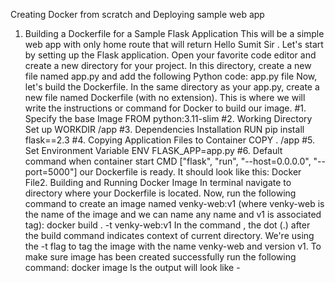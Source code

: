 Creating Docker from scratch and Deploying sample web app

1. Building a Dockerfile for a Sample Flask Application
This will be a simple web app with only home route that will return Hello Sumit Sir .
Let's start by setting up the Flask application. Open your favorite code editor and create a new directory for your project. In this directory, create a new file named app.py and add the following Python code:
app.py file Now, let's build the Dockerfile.
In the same directory as your app.py,  create a new file named Dockerfile (with no extension). This is  where we will write the instructions or command for Docker to build our image.
#1. Specify the base Image
FROM python:3.11-slim
#2. Working Directory Set up
WORKDIR /app 
#3. Dependencies Installation
RUN pip install flask==2.3
#4. Copying Application Files to Container
COPY . /app
#5. Set Environment Variable
ENV FLASK_APP=app.py
#6. Default command when container start
CMD ["flask", "run", "--host=0.0.0.0", "--port=5000"]
our Dockerfile is ready. It should look like this:
Docker File2. Building and Running Docker Image
In terminal navigate to directory where your Dockerfile is located. Now, run the following command to create an image named venky-web:v1 (where venky-web is the name of the image and we can name any name and v1 is associated tag):
docker build . -t venky-web:v1
In the command , the dot (.) after the build command indicates context of current directory. We're using the -t flag to tag the image with the name venky-web and version v1.
To make sure image has been created successfully run the following command:
docker image ls
the output will look like -

